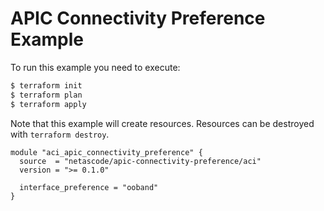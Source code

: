 <!-- BEGIN_TF_DOCS -->
# APIC Connectivity Preference Example

To run this example you need to execute:

```bash
$ terraform init
$ terraform plan
$ terraform apply
```

Note that this example will create resources. Resources can be destroyed with `terraform destroy`.

```hcl
module "aci_apic_connectivity_preference" {
  source  = "netascode/apic-connectivity-preference/aci"
  version = ">= 0.1.0"

  interface_preference = "ooband"
}
```
<!-- END_TF_DOCS -->